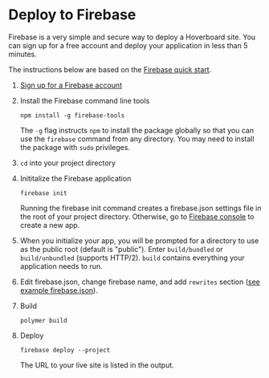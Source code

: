 # Deploy to Firebase

Firebase is a very simple and secure way to deploy a Hoverboard site. 
You can sign up for a free account and deploy your application in less than 5 minutes.

The instructions below are based on the [Firebase quick start][Firebase quick start].

1.  [Sign up for a Firebase account][Firebase console]

1.  Install the Firebase command line tools

        npm install -g firebase-tools

    The `-g` flag instructs `npm` to install the package globally so that you
    can use the `firebase` command from any directory. You may need
    to install the package with `sudo` privileges.

1.  `cd` into your project directory

1.  Inititalize the Firebase application

        firebase init

    Running the firebase init command creates a firebase.json settings file 
    in the root of your project directory. Otherwise, go to
    [Firebase console][Firebase console] to create a new app.
    
1.  When you initialize your app, you will be prompted for a directory to 
    use as the public root (default is "public"). Enter `build/bundled` 
    or `build/unbundled` (supports HTTP/2). `build` contains everything 
    your application needs to run.

1.  Edit firebase.json, change firebase name, and add `rewrites` section 
([see example firebase.json](/docs/firebase.json)).

1.  Build

        polymer build

1.  Deploy

        firebase deploy --project 


    The URL to your live site is listed in the output.


[Firebase quick start]: https://firebase.google.com/docs/hosting/quickstart
[Firebase console]: https://firebase.google.com/console/
